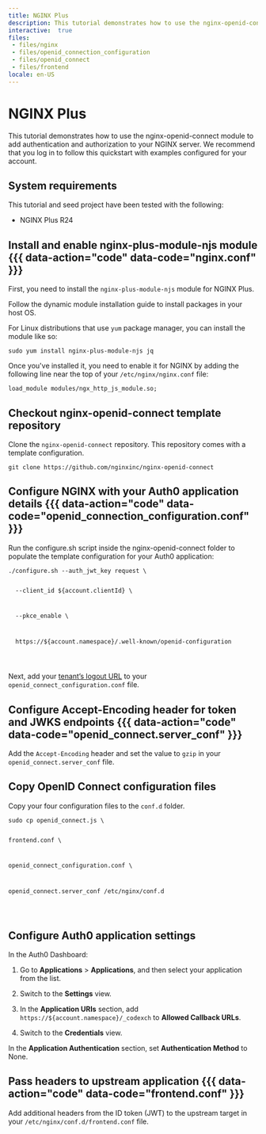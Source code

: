 ```yaml
---
title: NGINX Plus
description: This tutorial demonstrates how to use the nginx-openid-connect module to add authentication and authorization to your NGINX server.
interactive:  true
files:
 - files/nginx
 - files/openid_connection_configuration
 - files/openid_connect
 - files/frontend
locale: en-US
---
```


# NGINX Plus


<p>This tutorial demonstrates how to use the nginx-openid-connect module to add authentication and authorization to your NGINX server. We recommend that you log in to follow this quickstart with examples configured for your account.</p><h2>System requirements</h2><p>This tutorial and seed project have been tested with the following:</p><ul><li><p>NGINX Plus R24</p></li></ul><p></p><p></p>

## Install and enable nginx-plus-module-njs module {{{ data-action="code" data-code="nginx.conf" }}}


<p>First, you need to install the <code>nginx-plus-module-njs</code> module for NGINX Plus.</p><p>Follow the dynamic module installation guide to install packages in your host OS.</p><p>For Linux distributions that use <code>yum</code> package manager, you can install the module like so:</p><p><code>sudo yum install nginx-plus-module-njs jq</code></p><p>Once you&#39;ve installed it, you need to enable it for NGINX by adding the following line near the top of your <code>/etc/nginx/nginx.conf</code> file:</p><p><code>load_module modules/ngx_http_js_module.so;</code>

</p>

## Checkout nginx-openid-connect template repository


<p>Clone the <code>nginx-openid-connect</code> repository. This repository comes with a template configuration.</p><p><code>git clone https://github.com/nginxinc/nginx-openid-connect</code></p>

## Configure NGINX with your Auth0 application details {{{ data-action="code" data-code="openid_connection_configuration.conf" }}}


<p>Run the configure.sh script inside the nginx-openid-connect folder to populate the template configuration for your Auth0 application:</p><p><pre><code>./configure.sh --auth_jwt_key request \

  --client_id ${account.clientId} \

  --pkce_enable \

  https://${account.namespace}/.well-known/openid-configuration

</code></pre>

</p><p>Next, add your <a href="/docs/api/authentication#auth0-logout" target="_self" >tenant’s logout URL</a> to your <code>openid_connect_configuration.conf</code> file.</p>

## Configure Accept-Encoding header for token and JWKS endpoints {{{ data-action="code" data-code="openid_connect.server_conf" }}}


<p>Add the <code>Accept-Encoding</code> header and set the value to <code>gzip</code> in your <code>openid_connect.server_conf</code> file.</p>

## Copy OpenID Connect configuration files


<p>Copy your four configuration files to the <code>conf.d</code> folder.</p><p><pre><code>sudo cp openid_connect.js \ 

   frontend.conf \

   openid_connect_configuration.conf \

   openid_connect.server_conf /etc/nginx/conf.d

</code></pre>

</p>

## Configure Auth0 application settings


<p>In the Auth0 Dashboard:</p><ol><li><p>Go to <b>Applications</b> &gt; <b>Applications</b>, and then select your application from the list.</p></li><li><p>Switch to the <b>Settings</b> view.</p></li><li><p>In the <b>Application URIs</b> section, add <code>https://${account.namespace}/_codexch</code> to <b>Allowed Callback URLs</b>.</p></li><li><p>Switch to the <b>Credentials</b> view.</p></li></ol><p>In the <b>Application Authentication</b> section, set <b>Authentication Method</b> to None.</p>

## Pass headers to upstream application {{{ data-action="code" data-code="frontend.conf" }}}


<p>Add additional headers from the ID token (JWT) to the upstream target in your <code>/etc/nginx/conf.d/frontend.conf</code> file.</p>
